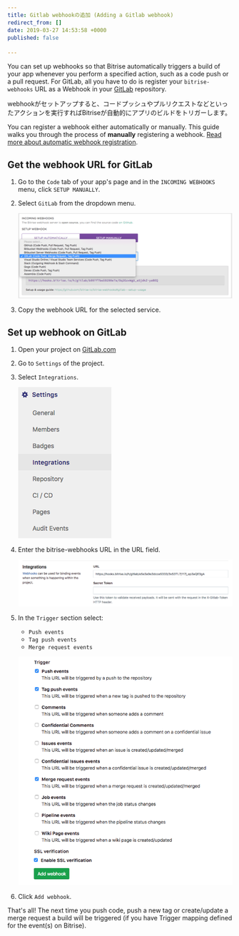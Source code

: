 ```yaml
---
title: Gitlab webhookの追加 (Adding a Gitlab webhook)
redirect_from: []
date: 2019-03-27 14:53:58 +0000
published: false

---
```

You can set up webhooks so that Bitrise automatically triggers a build of your app whenever you perform a specified action, such as a code push or a pull request. For GitLab, all you have to do is register your `bitrise-webhooks` URL as a Webhook in your [GitLab](https://www.gitlab.com) repository.

webhookがセットアップすると、コードプッシュやプルリクエストなどといったアクションを実行すればBitriseが自動的にアプリのビルドをトリガーします。

You can register a webhook either automatically or manually. This guide walks you through the process of **manually** registering a webhook. [Read more about automatic webhook registration](/webhooks/index#setting-up-incoming-webhooks-automatically).

## Get the webhook URL for GitLab

1. Go to the `Code` tab of your app's page and in the `INCOMING WEBHOOKS` menu, click `SETUP MANUALLY`.
2. Select `GitLab` from the dropdown menu.

   ![Screenshot](/img/bitrise-gitlab-webhook.png)
3. Copy the webhook URL for the selected service.

## Set up webhook on GitLab

1. Open your project on [GitLab.com](https://www.gitlab.com)
2. Go to `Settings` of the project.
3. Select `Integrations`.

   ![Screenshot](/img/webhooks/integrations-gitlab.png)
4. Enter the bitrise-webhooks URL in the URL field.

   ![Screenshot](/img/webhooks/gitlab-webhook-url.png)
5. In the `Trigger` section select:
   * `Push events`
   * `Tag push events`
   * `Merge request events`

   ![Screenshot](/img/webhooks/gitlab-webhook-events.png)
6. Click `Add webhook`.

That's all! The next time you push code, push a new tag or create/update a merge request a build will be triggered (if you have Trigger mapping defined for the event(s) on Bitrise).